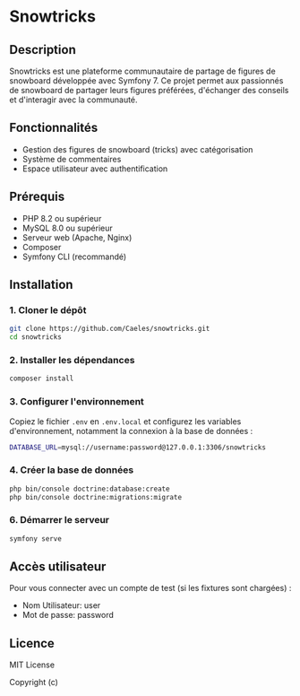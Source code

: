# Snowtricks

## Description
Snowtricks est une plateforme communautaire de partage de figures de snowboard développée avec Symfony 7. Ce projet permet aux passionnés de snowboard de partager leurs figures préférées, d'échanger des conseils et d'interagir avec la communauté.

## Fonctionnalités
- Gestion des figures de snowboard (tricks) avec catégorisation
- Système de commentaires
- Espace utilisateur avec authentification


## Prérequis
- PHP 8.2 ou supérieur
- MySQL 8.0 ou supérieur
- Serveur web (Apache, Nginx)
- Composer
- Symfony CLI (recommandé)

## Installation

### 1. Cloner le dépôt
```bash
git clone https://github.com/Caeles/snowtricks.git
cd snowtricks
```

### 2. Installer les dépendances
```bash
composer install
```

### 3. Configurer l'environnement
Copiez le fichier `.env` en `.env.local` et configurez les variables d'environnement, notamment la connexion à la base de données :
```bash
DATABASE_URL=mysql://username:password@127.0.0.1:3306/snowtricks
```

### 4. Créer la base de données
```bash
php bin/console doctrine:database:create
php bin/console doctrine:migrations:migrate
```


### 6. Démarrer le serveur
```bash
symfony serve
```

## Accès utilisateur
Pour vous connecter avec un compte de test (si les fixtures sont chargées) :
- Nom Utilisateur: user
- Mot de passe: password

## Licence

MIT License

Copyright (c)